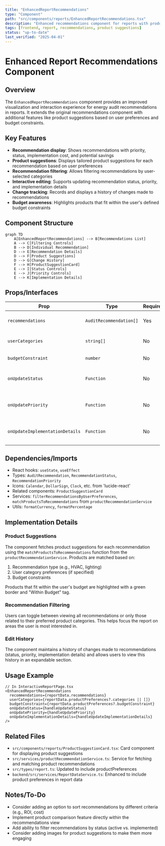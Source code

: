 ```yaml
---
title: "EnhancedReportRecommendations"
type: "Component"
path: "src/components/reports/EnhancedReportRecommendations.tsx"
description: "Enhanced recommendations component for reports with product suggestions"
tags: [frontend, report, recommendations, product suggestions]
status: "up-to-date"
last_verified: "2025-04-01"
---
```


# Enhanced Report Recommendations Component

## Overview

The `EnhancedReportRecommendations` component provides an improved visualization and interaction experience for energy audit recommendations in reports. It extends the original recommendations component with additional features like product suggestions based on user preferences and budget constraints.

## Key Features

- **Recommendation display**: Shows recommendations with priority, status, implementation cost, and potential savings
- **Product suggestions**: Displays tailored product suggestions for each recommendation based on user preferences
- **Recommendation filtering**: Allows filtering recommendations by user-selected categories
- **Interactive editing**: Supports updating recommendation status, priority, and implementation details
- **Change tracking**: Records and displays a history of changes made to recommendations
- **Budget awareness**: Highlights products that fit within the user's defined budget constraints

## Component Structure

```mermaid
graph TD
    A[EnhancedReportRecommendations] --> B[Recommendations List]
    A --> C[Filtering Controls]
    B --> D[Individual Recommendation]
    D --> E[Recommendation Details]
    D --> F[Product Suggestions]
    D --> G[Change History]
    F --> H[ProductSuggestionCard]
    E --> I[Status Controls]
    E --> J[Priority Controls]
    E --> K[Implementation Details]
```

## Props/Interfaces

| Prop | Type | Required | Description |
|------|------|----------|-------------|
| `recommendations` | `AuditRecommendation[]` | Yes | List of recommendations to display |
| `userCategories` | `string[]` | No | User's preferred product categories |
| `budgetConstraint` | `number` | No | User's budget constraint |
| `onUpdateStatus` | `Function` | No | Callback to update recommendation status |
| `onUpdatePriority` | `Function` | No | Callback to update recommendation priority |
| `onUpdateImplementationDetails` | `Function` | No | Callback to update implementation details |

## Dependencies/Imports

- React hooks: `useState`, `useEffect`
- Types: `AuditRecommendation`, `RecommendationStatus`, `RecommendationPriority`
- Icons: `Calendar`, `DollarSign`, `Clock`, etc. from 'lucide-react'
- Related components: `ProductSuggestionCard`
- Services: `filterRecommendationsByUserPreferences`, `matchProductsToRecommendations` from `productRecommendationService`
- Utils: `formatCurrency`, `formatPercentage`

## Implementation Details

### Product Suggestions

The component fetches product suggestions for each recommendation using the `matchProductsToRecommendations` function from the `productRecommendationService`. Products are matched based on:

1. Recommendation type (e.g., HVAC, lighting)
2. User category preferences (if specified)
3. Budget constraints

Products that fit within the user's budget are highlighted with a green border and "Within Budget" tag.

### Recommendation Filtering

Users can toggle between viewing all recommendations or only those related to their preferred product categories. This helps focus the report on areas the user is most interested in.

### Edit History

The component maintains a history of changes made to recommendations (status, priority, implementation details) and allows users to view this history in an expandable section.

## Usage Example

```tsx
// In InteractiveReportPage.tsx
<EnhancedReportRecommendations 
  recommendations={reportData.recommendations}
  userCategories={reportData.productPreferences?.categories || []}
  budgetConstraint={reportData.productPreferences?.budgetConstraint}
  onUpdateStatus={handleUpdateStatus}
  onUpdatePriority={handleUpdatePriority}
  onUpdateImplementationDetails={handleUpdateImplementationDetails}
/>
```

## Related Files

- `src/components/reports/ProductSuggestionCard.tsx`: Card component for displaying product suggestions
- `src/services/productRecommendationService.ts`: Service for fetching and matching product recommendations
- `src/types/report.ts`: Updated to include productPreferences
- `backend/src/services/ReportDataService.ts`: Enhanced to include product preferences in report data

## Notes/To-Do

- Consider adding an option to sort recommendations by different criteria (e.g., ROI, cost)
- Implement product comparison feature directly within the recommendations view
- Add ability to filter recommendations by status (active vs. implemented)
- Consider adding images for product suggestions to make them more engaging
